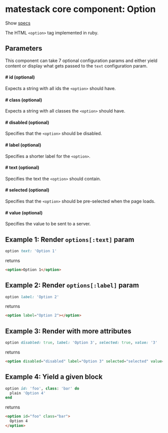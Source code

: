 # matestack core component: Option

Show [specs](/spec/usage/components/option_spec.rb)

The HTML `<option>` tag implemented in ruby.

## Parameters

This component can take 7 optional configuration params and either yield content or display what gets passed to the `text` configuration param.

#### # id (optional)
Expects a string with all ids the `<option>` should have.

#### # class (optional)
Expects a string with all classes the `<option>` should have.

#### # disabled (optional)
Specifies that the `<option>` should be disabled.

#### # label (optional)
Specifies a shorter label for the `<option>`.

#### # text (optional)
Specifies the text the `<option>` should contain.

#### # selected (optional)
Specifies that the `<option>` should be pre-selected when the page loads.

#### # value (optional)
Specifies the value to be sent to a server.


## Example 1: Render `options[:text]` param

```ruby
option text: 'Option 1'
```

returns

```html
<option>Option 1</option>
```

## Example 2: Render `options[:label]` param

```ruby
option label: 'Option 2'
```

returns

```html
<option label="Option 2"></option>
```

## Example 3: Render with more attributes

```ruby
option disabled: true, label: 'Option 3', selected: true, value: '3'
```

returns

```html
<option disabled="disabled" label="Option 3" selected="selected" value="3"></option>
```

## Example 4: Yield a given block

```ruby
option id: 'foo', class: 'bar' do
  plain 'Option 4'
end
```

returns

```html
<option id="foo" class="bar">
  Option 4
</option>
```

